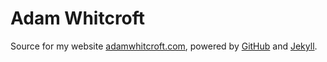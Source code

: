 # Adam Whitcroft

Source for my website [adamwhitcroft.com](http://adamwhitcroft.com), powered by [GitHub](https://github.com/) and [Jekyll](https://jekyllrb.com).

